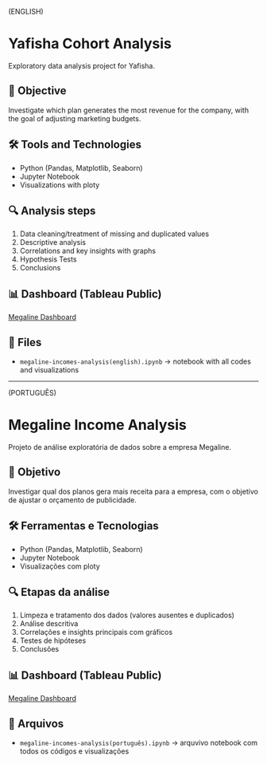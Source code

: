 (ENGLISH)

# Yafisha Cohort Analysis 

Exploratory data analysis project for Yafisha.

## 📌 Objective
Investigate which plan generates the most revenue for the company, with the goal of adjusting marketing budgets.

## 🛠️ Tools and Technologies
- Python (Pandas, Matplotlib, Seaborn)
- Jupyter Notebook
- Visualizations with ploty

## 🔍 Analysis steps
1. Data cleaning/treatment of missing and duplicated values
2. Descriptive analysis
3. Correlations and key insights with graphs 
4. Hypothesis Tests
5. Conclusions

## 📊 Dashboard (Tableau Public)
[Megaline Dashboard](https://public.tableau.com/app/profile/pedro.bocchini/viz/megaline-dashboard/Painel1?publish=yes)

## 📁 Files
- `megaline-incomes-analysis(english).ipynb` → notebook with all codes and visualizations

__________________________________________________________________________________________________________________________________________________________________________________________________________________
(PORTUGUÊS)

# Megaline Income Analysis 

Projeto de análise exploratória de dados sobre a empresa Megaline.

## 📌 Objetivo
Investigar qual dos planos gera mais receita para a empresa, com o objetivo de ajustar o orçamento de publicidade.

## 🛠️ Ferramentas e Tecnologias
- Python (Pandas, Matplotlib, Seaborn)
- Jupyter Notebook
- Visualizações com ploty

## 🔍 Etapas da análise
1. Limpeza e tratamento dos dados (valores ausentes e duplicados)
2. Análise descritiva
3. Correlações e insights principais com gráficos
4. Testes de hipóteses
5. Conclusões

## 📊 Dashboard (Tableau Public)
[Megaline Dashboard](https://public.tableau.com/app/profile/pedro.bocchini/viz/megaline-dashboard/Painel1?publish=yes)

## 📁 Arquivos
- `megaline-incomes-analysis(português).ipynb` → arquvivo notebook com todos os códigos e visualizações
